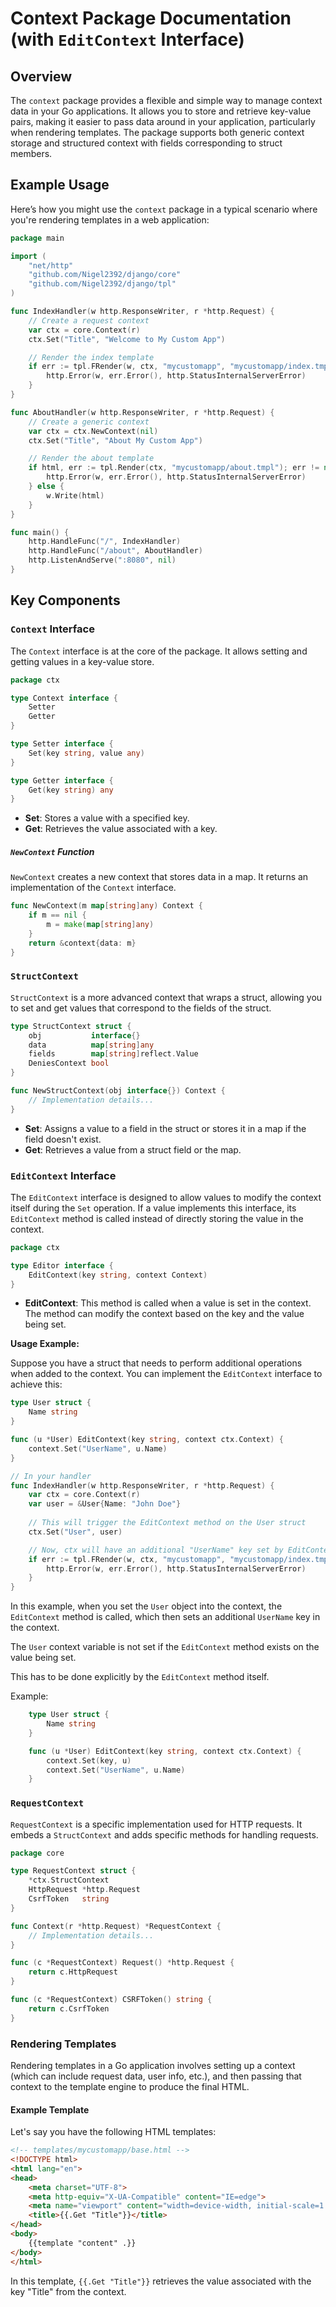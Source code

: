 # Context Package Documentation (with `EditContext` Interface)

## Overview

The `context` package provides a flexible and simple way to manage context data in your Go applications. It allows you to store and retrieve key-value pairs, making it easier to pass data around in your application, particularly when rendering templates. The package supports both generic context storage and structured context with fields corresponding to struct members.

## Example Usage

Here’s how you might use the `context` package in a typical scenario where you're rendering templates in a web application:

```go
package main

import (
    "net/http"
    "github.com/Nigel2392/django/core"
    "github.com/Nigel2392/django/tpl"
)

func IndexHandler(w http.ResponseWriter, r *http.Request) {
    // Create a request context
    var ctx = core.Context(r)
    ctx.Set("Title", "Welcome to My Custom App")

    // Render the index template
    if err := tpl.FRender(w, ctx, "mycustomapp", "mycustomapp/index.tmpl"); err != nil {
        http.Error(w, err.Error(), http.StatusInternalServerError)
    }
}

func AboutHandler(w http.ResponseWriter, r *http.Request) {
    // Create a generic context
    var ctx = ctx.NewContext(nil)
    ctx.Set("Title", "About My Custom App")

    // Render the about template
    if html, err := tpl.Render(ctx, "mycustomapp/about.tmpl"); err != nil {
        http.Error(w, err.Error(), http.StatusInternalServerError)
    } else {
        w.Write(html)
    }
}

func main() {
    http.HandleFunc("/", IndexHandler)
    http.HandleFunc("/about", AboutHandler)
    http.ListenAndServe(":8080", nil)
}
```

## Key Components

### `Context` Interface

The `Context` interface is at the core of the package. It allows setting and getting values in a key-value store.

```go
package ctx

type Context interface {
    Setter
    Getter
}

type Setter interface {
    Set(key string, value any)
}

type Getter interface {
    Get(key string) any
}
```

- **Set**: Stores a value with a specified key.
- **Get**: Retrieves the value associated with a key.

##### `NewContext` Function

`NewContext` creates a new context that stores data in a map. It returns an implementation of the `Context` interface.

```go
func NewContext(m map[string]any) Context {
    if m == nil {
        m = make(map[string]any)
    }
    return &context{data: m}
}
```

### `StructContext`

`StructContext` is a more advanced context that wraps a struct, allowing you to set and get values that correspond to the fields of the struct.

```go
type StructContext struct {
    obj           interface{}
    data          map[string]any
    fields        map[string]reflect.Value
    DeniesContext bool
}

func NewStructContext(obj interface{}) Context {
    // Implementation details...
}
```

- **Set**: Assigns a value to a field in the struct or stores it in a map if the field doesn't exist.
- **Get**: Retrieves a value from a struct field or the map.

### `EditContext` Interface

The `EditContext` interface is designed to allow values to modify the context itself during the `Set` operation. If a value implements this interface, its `EditContext` method is called instead of directly storing the value in the context.

```go
package ctx

type Editor interface {
    EditContext(key string, context Context)
}
```

- **EditContext**: This method is called when a value is set in the context. The method can modify the context based on the key and the value being set.

**Usage Example:**

Suppose you have a struct that needs to perform additional operations when added to the context. You can implement the `EditContext` interface to achieve this:

```go
type User struct {
    Name string
}

func (u *User) EditContext(key string, context ctx.Context) {
    context.Set("UserName", u.Name)
}

// In your handler
func IndexHandler(w http.ResponseWriter, r *http.Request) {
    var ctx = core.Context(r)
    var user = &User{Name: "John Doe"}
    
    // This will trigger the EditContext method on the User struct
    ctx.Set("User", user)

    // Now, ctx will have an additional "UserName" key set by EditContext
    if err := tpl.FRender(w, ctx, "mycustomapp", "mycustomapp/index.tmpl"); err != nil {
        http.Error(w, err.Error(), http.StatusInternalServerError)
    }
}
```

In this example, when you set the `User` object into the context, the `EditContext` method is called, which then sets an additional `UserName` key in the context.

The `User` context variable is not set if the `EditContext` method exists on the value being set.

This has to be done explicitly by the `EditContext` method itself.

Example:

```go
    type User struct {
        Name string
    }

    func (u *User) EditContext(key string, context ctx.Context) {
        context.Set(key, u)
        context.Set("UserName", u.Name)
    }
```

### `RequestContext`

`RequestContext` is a specific implementation used for HTTP requests. It embeds a `StructContext` and adds specific methods for handling requests.

```go
package core

type RequestContext struct {
    *ctx.StructContext
    HttpRequest *http.Request
    CsrfToken   string
}

func Context(r *http.Request) *RequestContext {
    // Implementation details...
}

func (c *RequestContext) Request() *http.Request {
    return c.HttpRequest
}

func (c *RequestContext) CSRFToken() string {
    return c.CsrfToken
}
```

### Rendering Templates

Rendering templates in a Go application involves setting up a context (which can include request data, user info, etc.), and then passing that context to the template engine to produce the final HTML.

#### Example Template

Let's say you have the following HTML templates:

```html
<!-- templates/mycustomapp/base.html -->
<!DOCTYPE html>
<html lang="en">
<head>
    <meta charset="UTF-8">
    <meta http-equiv="X-UA-Compatible" content="IE=edge">
    <meta name="viewport" content="width=device-width, initial-scale=1.0">
    <title>{{.Get "Title"}}</title>
</head>
<body>
    {{template "content" .}}
</body>
</html>
```

In this template, `{{.Get "Title"}}` retrieves the value associated with the key "Title" from the context.
